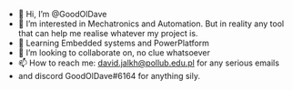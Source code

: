 - 👋 Hi, I’m @GoodOlDave
- 👀 I’m interested in Mechatronics and Automation. But in reality any tool that can help me realise whatever my project is.
- 🌱 Learning Embedded systems and PowerPlatform
- 💞️ I’m looking to collaborate on, no clue whatsoever
- 📫 How to reach me: david.jalkh@pollub.edu.pl for any serious emails
- and discord GoodOlDave#6164 for anything sily.
